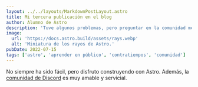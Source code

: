 ```yaml
---
layout: ../../layouts/MarkdownPostLayout.astro
title: Mi tercera publicación en el blog
author: Alumno de Astro
description: 'Tuve algunos problemas, pero preguntar en la comunidad me ayudó mucho.'
image:
  url: 'https://docs.astro.build/assets/rays.webp'
  alt: 'Miniatura de los rayos de Astro.'
pubDate: 2022-07-15
tags: ['astro', 'aprender en público', 'contratiempos', 'comunidad']
---
```


No siempre ha sido fácil, pero disfruto construyendo con Astro. Además, la [comunidad de Discord](https://astro.build/chat) es muy amable y servicial.
